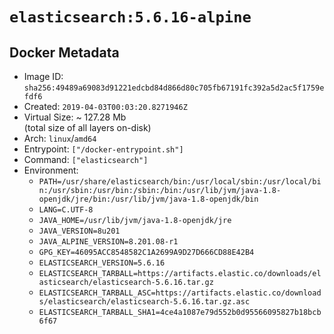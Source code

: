 # `elasticsearch:5.6.16-alpine`

## Docker Metadata

- Image ID: `sha256:49489a69083d91221edcbd84d866d80c705fb67191fc392a5d2ac5f1759efdf6`
- Created: `2019-04-03T00:03:20.8271946Z`
- Virtual Size: ~ 127.28 Mb  
  (total size of all layers on-disk)
- Arch: `linux`/`amd64`
- Entrypoint: `["/docker-entrypoint.sh"]`
- Command: `["elasticsearch"]`
- Environment:
  - `PATH=/usr/share/elasticsearch/bin:/usr/local/sbin:/usr/local/bin:/usr/sbin:/usr/bin:/sbin:/bin:/usr/lib/jvm/java-1.8-openjdk/jre/bin:/usr/lib/jvm/java-1.8-openjdk/bin`
  - `LANG=C.UTF-8`
  - `JAVA_HOME=/usr/lib/jvm/java-1.8-openjdk/jre`
  - `JAVA_VERSION=8u201`
  - `JAVA_ALPINE_VERSION=8.201.08-r1`
  - `GPG_KEY=46095ACC8548582C1A2699A9D27D666CD88E42B4`
  - `ELASTICSEARCH_VERSION=5.6.16`
  - `ELASTICSEARCH_TARBALL=https://artifacts.elastic.co/downloads/elasticsearch/elasticsearch-5.6.16.tar.gz`
  - `ELASTICSEARCH_TARBALL_ASC=https://artifacts.elastic.co/downloads/elasticsearch/elasticsearch-5.6.16.tar.gz.asc`
  - `ELASTICSEARCH_TARBALL_SHA1=4ce4a1087e79d552b0d95566095827b18bcb6f67`
